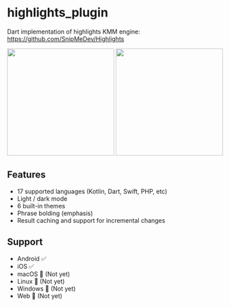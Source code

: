 # highlights_plugin

Dart implementation of highlights KMM engine:  
https://github.com/SnipMeDev/Highlights

<img width="250" src="https://github.com/user-attachments/assets/e28639c1-e1a5-47d2-9a39-d1a3f2973651"/>
<img width="250" src="https://github.com/user-attachments/assets/2a0239b5-bacd-4173-9d8b-697ef37fba05"/>

## Features
- 17 supported languages (Kotlin, Dart, Swift, PHP, etc)
- Light / dark mode
- 6 built-in themes
- Phrase bolding (emphasis)
- Result caching and support for incremental changes

## Support

- Android ✅
- iOS ✅
- macOS 🔴 (Not yet)
- Linux 🔴 (Not yet)
- Windows 🔴 (Not yet)
- Web 🔴 (Not yet)

